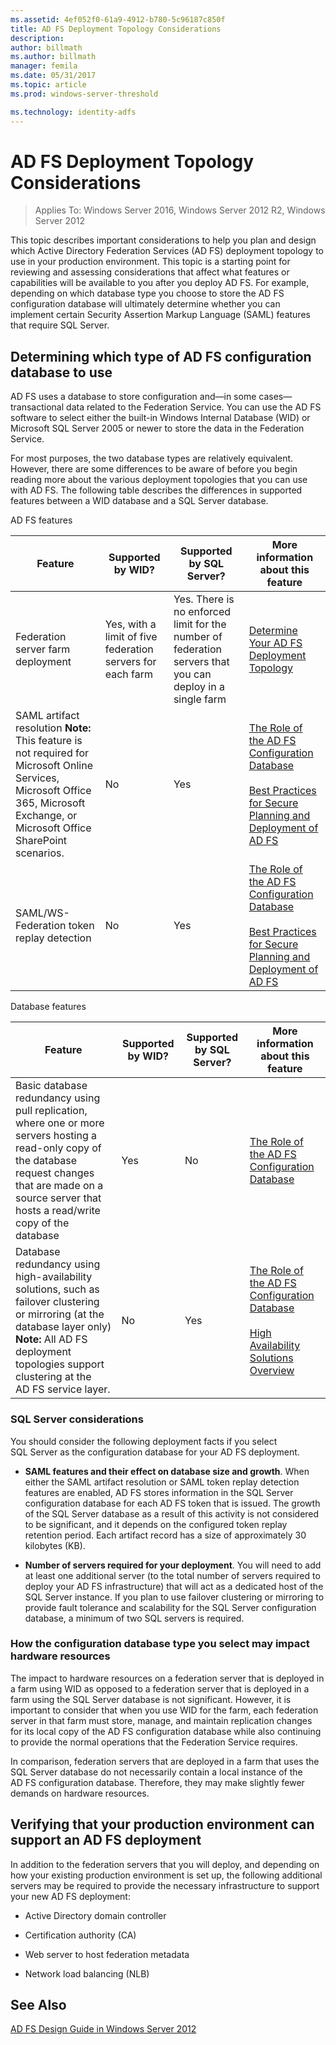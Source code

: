 ```yaml
---
ms.assetid: 4ef052f0-61a9-4912-b780-5c96187c850f
title: AD FS Deployment Topology Considerations
description:
author: billmath
ms.author: billmath
manager: femila
ms.date: 05/31/2017
ms.topic: article
ms.prod: windows-server-threshold

ms.technology: identity-adfs
---
```


# AD FS Deployment Topology Considerations

>Applies To: Windows Server 2016, Windows Server 2012 R2, Windows Server 2012

This topic describes important considerations to help you plan and design which Active Directory Federation Services \(AD FS\) deployment topology to use in your production environment. This topic is a starting point for reviewing and assessing considerations that affect what features or capabilities will be available to you after you deploy AD FS. For example, depending on which database type you choose to store the AD FS configuration database will ultimately determine whether you can implement certain Security Assertion Markup Language \(SAML\) features that require SQL Server.  
  
## Determining which type of AD FS configuration database to use  
AD FS uses a database to store configuration and—in some cases—transactional data related to the Federation Service. You can use the AD FS software to select either the built\-in Windows Internal Database \(WID\) or Microsoft SQL Server 2005 or newer to store the data in the Federation Service.  
  
For most purposes, the two database types are relatively equivalent. However, there are some differences to be aware of before you begin reading more about the various deployment topologies that you can use with AD FS. The following table describes the differences in supported features between a WID database and a SQL Server database.  
  
AD FS features  
  
|Feature|Supported by WID?|Supported by SQL Server?|More information about this feature|  
|-----------|---------------------|----------------------------|---------------------------------------|  
|Federation server farm deployment|Yes, with a limit of five federation servers for each farm|Yes. There is no enforced limit for the number of federation servers that you can deploy in a single farm|[Determine Your AD FS Deployment Topology](Determine-Your-AD-FS-Deployment-Topology.md)|  
|SAML artifact resolution **Note:** This feature is not required for Microsoft Online Services, Microsoft Office 365, Microsoft Exchange, or Microsoft Office SharePoint scenarios.|No|Yes|[The Role of the AD FS Configuration Database](../../ad-fs/technical-reference/The-Role-of-the-AD-FS-Configuration-Database.md)<br /><br />[Best Practices for Secure Planning and Deployment of AD FS](Best-Practices-for-Secure-Planning-and-Deployment-of-AD-FS.md)|  
|SAML\/WS\-Federation token replay detection|No|Yes|[The Role of the AD FS Configuration Database](../../ad-fs/technical-reference/The-Role-of-the-AD-FS-Configuration-Database.md)<br /><br />[Best Practices for Secure Planning and Deployment of AD FS](Best-Practices-for-Secure-Planning-and-Deployment-of-AD-FS.md)|  
  
Database features  
  
|Feature|Supported by WID?|Supported by SQL Server?|More information about this feature|  
|-----------|---------------------|----------------------------|---------------------------------------|  
|Basic database redundancy using pull replication, where one or more servers hosting a read\-only copy of the database request changes that are made on a source server that hosts a read\/write copy of the database|Yes|No|[The Role of the AD FS Configuration Database](../../ad-fs/technical-reference/The-Role-of-the-AD-FS-Configuration-Database.md)|  
|Database redundancy using high\-availability solutions, such as failover clustering or mirroring \(at the database layer only\) **Note:** All AD FS deployment topologies support clustering at the AD FS service layer.|No|Yes|[The Role of the AD FS Configuration Database](../../ad-fs/technical-reference/The-Role-of-the-AD-FS-Configuration-Database.md)<br /><br />[High Availability Solutions Overview](http://go.microsoft.com/fwlink/?LinkId=179853)|  
  
### SQL Server considerations  
You should consider the following deployment facts if you select SQL Server as the configuration database for your AD FS deployment.  
  
-   **SAML features and their effect on database size and growth**. When either the SAML artifact resolution or SAML token replay detection features are enabled, AD FS stores information in the SQL Server configuration database for each AD FS token that is issued. The growth of the SQL Server database as a result of this activity is not considered to be significant, and it depends on the configured token replay retention period. Each artifact record has a size of approximately 30 kilobytes \(KB\).  
  
-   **Number of servers required for your deployment**. You will need to add at least one additional server \(to the total number of servers required to deploy your AD FS infrastructure\) that will act as a dedicated host of the SQL Server instance. If you plan to use failover clustering or mirroring to provide fault tolerance and scalability for the SQL Server configuration database, a minimum of two SQL servers is required.  
  
### How the configuration database type you select may impact hardware resources  
The impact to hardware resources on a federation server that is deployed in a farm using WID as opposed to a federation server that is deployed in a farm using the SQL Server database is not significant. However, it is important to consider that when you use WID for the farm, each federation server in that farm must store, manage, and maintain replication changes for its local copy of the AD FS configuration database while also continuing to provide the normal operations that the Federation Service requires.  
  
In comparison, federation servers that are deployed in a farm that uses the SQL Server database do not necessarily contain a local instance of the AD FS configuration database. Therefore, they may make slightly fewer demands on hardware resources.  
  
## Verifying that your production environment can support an AD FS deployment  
In addition to the federation servers that you will deploy, and depending on how your existing production environment is set up, the following additional servers may be required to provide the necessary infrastructure to support your new AD FS deployment:  
  
-   Active Directory domain controller  
  
-   Certification authority \(CA\)  
  
-   Web server to host federation metadata  
  
-   Network load balancing \(NLB\)  
  
## See Also
[AD FS Design Guide in Windows Server 2012](AD-FS-Design-Guide-in-Windows-Server-2012.md)
